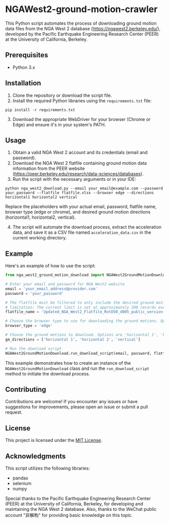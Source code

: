 # NGAWest2-ground-motion-crawler

This Python script automates the process of downloading ground motion data files from the NGA West 2 database (https://ngawest2.berkeley.edu/), developed by the Pacific Earthquake Engineering Research Center (PEER) at the University of California, Berkeley.

## Prerequisites

- Python 3.x

## Installation

1. Clone the repository or download the script file.
2. Install the required Python libraries using the `requirements.txt` file:

```
pip install -r requirements.txt
```

3. Download the appropriate WebDriver for your browser (Chrome or Edge) and ensure it's in your system's PATH.

## Usage

1. Obtain a valid NGA West 2 account and its credentials (email and password).
2. Download the NGA West 2 flatfile containing ground motion data information from the PEER website (https://peer.berkeley.edu/research/data-sciences/databases).
3. Run the script with the necessary arguments or in your IDE:

```
python nga_west2_download.py --email your_email@example.com --password your_password --flatfile flatfile.xlsx --browser edge --directions horizontal1 horizontal2 vertical
```

Replace the placeholders with your actual email, password, flatfile name, browser type (edge or chrome), and desired ground motion directions (horizontal1, horizontal2, vertical).

4. The script will automate the download process, extract the acceleration data, and save it as a CSV file named `acceleration_data.csv` in the current working directory.

## Example

Here's an example of how to use the script:

```python
from nga_west2_ground_motion_download import NGAWest2GroundMotionDownload

# Enter your email and password for NGA West2 website
email = 'your_email_address@provider.com'
password = 'your_password'

# The flatfile must be filtered to only include the desired ground motions which less than the maximum records
# limitation: The current limit is set at approximately 200 records every two weeks, 400 every month
flatfile_name = 'Updated_NGA_West2_Flatfile_RotD50_d005_public_version.xlsx'

# Choose the browser type to use for downloading the ground motions. Options are 'chrome' and 'edge'
browser_type = 'edge'

# Choose the ground motions to download. Options are 'horizontal 1', 'horizontal 2','vertical'
gm_directions = ['horizontal 1', 'horizontal 2', 'vertical']

# Run the download script
NGAWest2GroundMotionDownload.run_download_script(email, password, flatfile_name, browser_type, gm_directions)
```

This example demonstrates how to create an instance of the `NGAWest2GroundMotionDownload` class and run the `run_download_script` method to initiate the download process.

## Contributing

Contributions are welcome! If you encounter any issues or have suggestions for improvements, please open an issue or submit a pull request.

## License

This project is licensed under the [MIT License](LICENSE).

## Acknowledgments

This script utilizes the following libraries:

- pandas
- selenium
- numpy

Special thanks to the Pacific Earthquake Engineering Research Center (PEER) at the University of California, Berkeley, for developing and maintaining the NGA West 2 database. Also, thanks to the WeChat public account "非解构" for providing basic knowledge on this topic.
